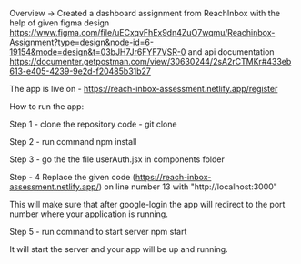 Overview -> Created a dashboard assignment from ReachInbox with the help of given figma design 
https://www.figma.com/file/uECxqvFhEx9dn4ZuO7wqmu/Reachinbox-Assignment?type=design&node-id=6-19154&mode=design&t=03bJH7Jr6FYF7VSR-0 and
api documentation https://documenter.getpostman.com/view/30630244/2sA2rCTMKr#433eb613-e405-4239-9e2d-f20485b31b27

The app is live on - https://reach-inbox-assessment.netlify.app/register

How to run the app:

Step 1 - clone the repository 
  code - git clone 

Step 2 - run command
  npm install

Step 3 - go the the file userAuth.jsx in components folder

Step - 4 Replace the given code (https://reach-inbox-assessment.netlify.app/) on line number 13 with "http://localhost:3000"

This will make sure that after google-login the app will redirect to the port number where your application is running.

Step 5 - run command to start server
  npm start

  It will start the server and your app will be up and running.



